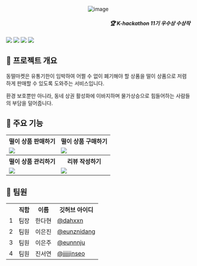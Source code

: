 <div align='center'>
  
![image](https://github.com/MetalRoze/DongTteolMarket/assets/90143666/0ab9e0a9-1585-4dd7-8f23-2846e6d10fda)
</div>
<div align='right'>
      <h5> 🏆 K-hackathon 11기 우수상 수상작 </h5>
</div>
  <div>
  <img src="https://img.shields.io/badge/android-34A853?style=for-the-badge&logo=Android&logoColor=white">
  <img src="https://img.shields.io/badge/JAVA-0e0f37?style=for-the-badge">
  <img src="https://img.shields.io/badge/XML-34A853?style=for-the-badge">  
    <a href="https://www.figma.com/file/x0VtIVK7CA5iKyFjgD5ybs/나누기-UI?type=design&mode=design&t=m4bevGLHQHWBrlXO-0" target="_blank"><img src="https://img.shields.io/badge/UI-0e0f37?style=for-the-badge&logo=riseup&logoColor=white">  </a>
  </div>
  </div>
  <h2> 🏡 프로젝트 개요 </h2>
  <p> 동떨마켓은 유통기한이 임박하여 어쩔 수 없이 폐기해야 할 상품을 떨이 상품으로 저렴하게 판매할 수 있도록 도와주는 서비스입니다. </p>
  <p>환경 보호뿐만 아니라, 동네 상권 활성화에 이바지하며 물가상승으로 힘들어하는 사람들의 부담을 덜어줍니다. </p>
<h2> 🙌 주요 기능 </h2>
<table>
  <tr>
      <th>떨이 상품 판매하기</th>
      <th>떨이 상품 구매하기</th>    
  </tr>
  <tr>
    <td>
      <img src="https://github.com/MetalRoze/DongTteolMarket/assets/90143666/678190f3-f5f4-4f53-b317-1a11e99fabaa">
    </td>
    <td>
    <img src="https://github.com/MetalRoze/DongTteolMarket/assets/90143666/dbcea4f7-42f1-4fca-874b-c0f0a752c348">
    </td>
  </tr>
  
  <tr>
      <th>
        떨이 상품 관리하기
      </th>
      <th>
        리뷰 작성하기
      </th>
  </tr>
  <tr>
    <td>
      <img src="https://github.com/MetalRoze/DongTteolMarket/assets/90143666/12886c3c-0ee5-4e53-a27f-78214543085e">
    </td>
    <td>
      <img src="https://github.com/MetalRoze/DongTteolMarket/assets/90143666/12886c3c-0ee5-4e53-a27f-78214543085e">
    </td>
  </tr>
</table>
  
<h2> 👫 팀원 </h2>
    <table>
  <tr>
    <th></th>
    <th>직함</th>
    <th>이름</th>
    <th>깃허브 아이디</th>
  </tr>

  <tr>
    <td>1</td>
    <td>팀장</td>
    <td>한다현</td>
    <td><a href="https://github.com/dahxxn">@dahxxn</td>
  </tr>

  <tr>
    <td>2</td>
    <td>팀원</td>
    <td>이은진</td>
    <td><a href="https://github.com/eunznidang">@eunznidang</td>
  </tr>

  <tr>
    <td>3</td>
    <td>팀원</td>
    <td>이은주</td>
    <td><a href="https://github.com/eunnnju">@eunnnju</td>
  </tr>

  <tr>
    <td>4</td>
    <td>팀원</td>
    <td>진서연</td>
    <td><a href="https://github.com/jjjjjinseo">@jjjjjinseo</td>
  </tr>
</table>
